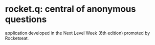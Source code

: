 # rocket.q: central of anonymous questions

application developed in the Next Level Week (6th edition) promoted by Rocketseat.
<br>